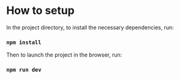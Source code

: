 # How to setup

In the project directory, to install the necessary dependencies, run:

### `npm install`

Then to launch the project in the browser, run:

### `npm run dev`
